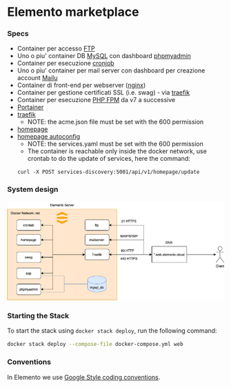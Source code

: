 # Elemento marketplace

### Specs

- Container per accesso [FTP](https://hub.docker.com/r/stilliard/pure-ftpd)
- Uno o piu' container DB [MySQL](https://hub.docker.com/_/mysql) con dashboard [phpmyadmin](https://hub.docker.com/_/phpmyadmin)
- Container per esecuzione [cronjob](https://github.com/alseambusher/crontab-ui)
- Uno o piu' container per mail server con dashboard per creazione account [Mailu](https://mailu.io/2.0/index.html)
- Container di front-end per webserver ([nginx](https://hub.docker.com/_/nginx))
- Container per gestione certificati SSL (i.e. swag) - via [traefik](https://doc.traefik.io/traefik/)
- Container per esecuzione [PHP FPM](https://hub.docker.com/layers/library/php/fpm-alpine3.19/images/sha256-4df626957fe8907b11d439553e830fbd815737a2c3ad15af912152ef2958ccf9?context=explore) da v7 a successive
- [Portainer](https://docs.portainer.io/user/docker/stacks)
- [traefik](https://doc.traefik.io/traefik/)
  - NOTE: the acme.json file must be set with the 600 permission
- [homepage](https://github.com/gethomepage/homepage)
- [homepage autoconfig](https://hub.docker.com/r/nicolagutierrez/traefik-discovery)
  - NOTE: the services.yaml must be set with the 600 permission
  - The container is reachable only inside the docker network, use crontab to do the update of services, here the command:
  ```
  curl -X POST services-discovery:5001/api/v1/homepage/update
  ```



### System design

![System design](./img/system-design.png)

### Starting the Stack

To start the stack using `docker stack deploy`, run the following command:
```bash
docker stack deploy --compose-file docker-compose.yml web
```

### Conventions

In Elemento we use [Google Style coding conventions](https://google.github.io/styleguide/).

